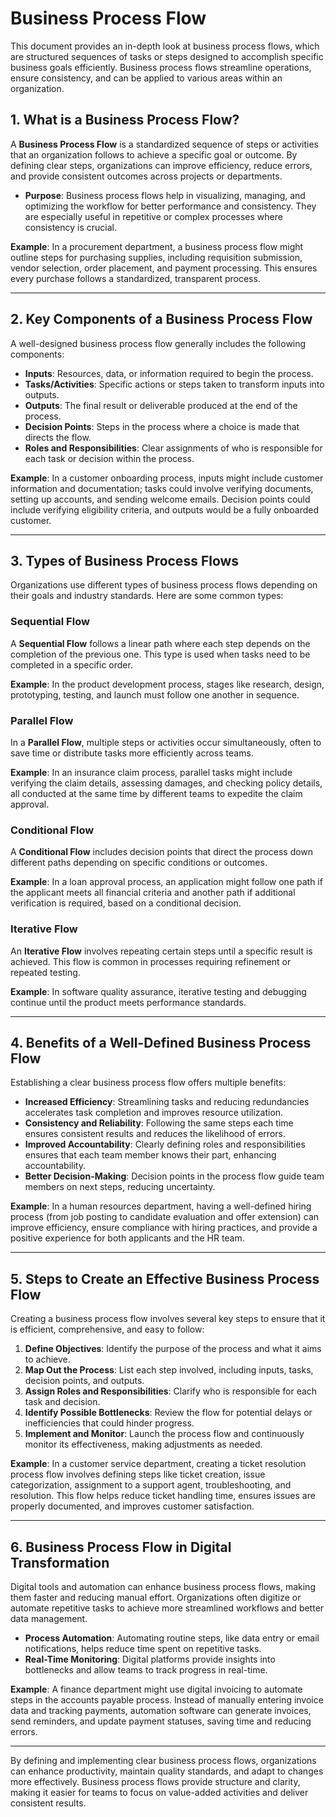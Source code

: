 # Business Process Flow

This document provides an in-depth look at business process flows, which are structured sequences of tasks or steps designed to accomplish specific business goals efficiently. Business process flows streamline operations, ensure consistency, and can be applied to various areas within an organization.

## 1. What is a Business Process Flow?
A **Business Process Flow** is a standardized sequence of steps or activities that an organization follows to achieve a specific goal or outcome. By defining clear steps, organizations can improve efficiency, reduce errors, and provide consistent outcomes across projects or departments.

- **Purpose**: Business process flows help in visualizing, managing, and optimizing the workflow for better performance and consistency. They are especially useful in repetitive or complex processes where consistency is crucial.

**Example**: In a procurement department, a business process flow might outline steps for purchasing supplies, including requisition submission, vendor selection, order placement, and payment processing. This ensures every purchase follows a standardized, transparent process.

---

## 2. Key Components of a Business Process Flow
A well-designed business process flow generally includes the following components:

- **Inputs**: Resources, data, or information required to begin the process.
- **Tasks/Activities**: Specific actions or steps taken to transform inputs into outputs.
- **Outputs**: The final result or deliverable produced at the end of the process.
- **Decision Points**: Steps in the process where a choice is made that directs the flow.
- **Roles and Responsibilities**: Clear assignments of who is responsible for each task or decision within the process.

**Example**: In a customer onboarding process, inputs might include customer information and documentation; tasks could involve verifying documents, setting up accounts, and sending welcome emails. Decision points could include verifying eligibility criteria, and outputs would be a fully onboarded customer.

---

## 3. Types of Business Process Flows
Organizations use different types of business process flows depending on their goals and industry standards. Here are some common types:

### Sequential Flow
A **Sequential Flow** follows a linear path where each step depends on the completion of the previous one. This type is used when tasks need to be completed in a specific order.

**Example**: In the product development process, stages like research, design, prototyping, testing, and launch must follow one another in sequence.

### Parallel Flow
In a **Parallel Flow**, multiple steps or activities occur simultaneously, often to save time or distribute tasks more efficiently across teams.

**Example**: In an insurance claim process, parallel tasks might include verifying the claim details, assessing damages, and checking policy details, all conducted at the same time by different teams to expedite the claim approval.

### Conditional Flow
A **Conditional Flow** includes decision points that direct the process down different paths depending on specific conditions or outcomes.

**Example**: In a loan approval process, an application might follow one path if the applicant meets all financial criteria and another path if additional verification is required, based on a conditional decision.

### Iterative Flow
An **Iterative Flow** involves repeating certain steps until a specific result is achieved. This flow is common in processes requiring refinement or repeated testing.

**Example**: In software quality assurance, iterative testing and debugging continue until the product meets performance standards.

---

## 4. Benefits of a Well-Defined Business Process Flow
Establishing a clear business process flow offers multiple benefits:

- **Increased Efficiency**: Streamlining tasks and reducing redundancies accelerates task completion and improves resource utilization.
- **Consistency and Reliability**: Following the same steps each time ensures consistent results and reduces the likelihood of errors.
- **Improved Accountability**: Clearly defining roles and responsibilities ensures that each team member knows their part, enhancing accountability.
- **Better Decision-Making**: Decision points in the process flow guide team members on next steps, reducing uncertainty.

**Example**: In a human resources department, having a well-defined hiring process (from job posting to candidate evaluation and offer extension) can improve efficiency, ensure compliance with hiring practices, and provide a positive experience for both applicants and the HR team.

---

## 5. Steps to Create an Effective Business Process Flow
Creating a business process flow involves several key steps to ensure that it is efficient, comprehensive, and easy to follow:

1. **Define Objectives**: Identify the purpose of the process and what it aims to achieve.
2. **Map Out the Process**: List each step involved, including inputs, tasks, decision points, and outputs.
3. **Assign Roles and Responsibilities**: Clarify who is responsible for each task and decision.
4. **Identify Possible Bottlenecks**: Review the flow for potential delays or inefficiencies that could hinder progress.
5. **Implement and Monitor**: Launch the process flow and continuously monitor its effectiveness, making adjustments as needed.

**Example**: In a customer service department, creating a ticket resolution process flow involves defining steps like ticket creation, issue categorization, assignment to a support agent, troubleshooting, and resolution. This flow helps reduce ticket handling time, ensures issues are properly documented, and improves customer satisfaction.

---

## 6. Business Process Flow in Digital Transformation
Digital tools and automation can enhance business process flows, making them faster and reducing manual effort. Organizations often digitize or automate repetitive tasks to achieve more streamlined workflows and better data management.

- **Process Automation**: Automating routine steps, like data entry or email notifications, helps reduce time spent on repetitive tasks.
- **Real-Time Monitoring**: Digital platforms provide insights into bottlenecks and allow teams to track progress in real-time.

**Example**: A finance department might use digital invoicing to automate steps in the accounts payable process. Instead of manually entering invoice data and tracking payments, automation software can generate invoices, send reminders, and update payment statuses, saving time and reducing errors.

---

By defining and implementing clear business process flows, organizations can enhance productivity, maintain quality standards, and adapt to changes more effectively. Business process flows provide structure and clarity, making it easier for teams to focus on value-added activities and deliver consistent results.
